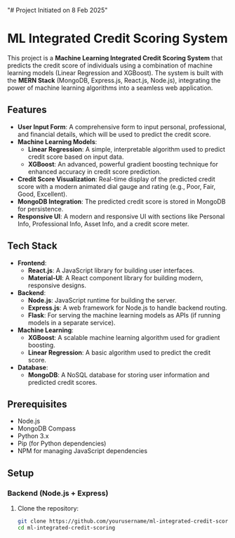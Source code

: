"# Project Initiated on 8 Feb 2025" 
# ML Integrated Credit Scoring System

This project is a **Machine Learning Integrated Credit Scoring System** that predicts the credit score of individuals using a combination of machine learning models (Linear Regression and XGBoost). The system is built with the **MERN Stack** (MongoDB, Express.js, React.js, Node.js), integrating the power of machine learning algorithms into a seamless web application.

## Features

- **User Input Form**: A comprehensive form to input personal, professional, and financial details, which will be used to predict the credit score.
- **Machine Learning Models**:
  - **Linear Regression**: A simple, interpretable algorithm used to predict credit score based on input data.
  - **XGBoost**: An advanced, powerful gradient boosting technique for enhanced accuracy in credit score prediction.
- **Credit Score Visualization**: Real-time display of the predicted credit score with a modern animated dial gauge and rating (e.g., Poor, Fair, Good, Excellent).
- **MongoDB Integration**: The predicted credit score is stored in MongoDB for persistence.
- **Responsive UI**: A modern and responsive UI with sections like Personal Info, Professional Info, Asset Info, and a credit score meter.

## Tech Stack

- **Frontend**:
  - **React.js**: A JavaScript library for building user interfaces.
  - **Material-UI**: A React component library for building modern, responsive designs.
- **Backend**:
  - **Node.js**: JavaScript runtime for building the server.
  - **Express.js**: A web framework for Node.js to handle backend routing.
  - **Flask**: For serving the machine learning models as APIs (if running models in a separate service).
- **Machine Learning**:
  - **XGBoost**: A scalable machine learning algorithm used for gradient boosting.
  - **Linear Regression**: A basic algorithm used to predict the credit score.
- **Database**:
  - **MongoDB**: A NoSQL database for storing user information and predicted credit scores.

## Prerequisites

- Node.js
- MongoDB Compass
- Python 3.x
- Pip (for Python dependencies)
- NPM  for managing JavaScript dependencies

## Setup

### Backend (Node.js + Express)

1. Clone the repository:
   ```bash
   git clone https://github.com/yourusername/ml-integrated-credit-scoring.git
   cd ml-integrated-credit-scoring
